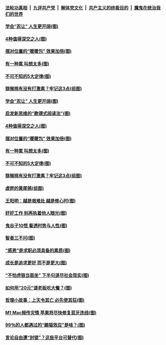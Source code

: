 

####  [法轮功真相](../../../../basic/blob/master/README.md?t=01190831) &nbsp;|&nbsp; [九评共产党](../../../../9ping.md/blob/master/README.md?t=01190831) &nbsp;|&nbsp; [解体党文化](../../../../jtdwh.md/blob/master/README.md?t=01190831)  &nbsp;|&nbsp; [共产主义的终极目的](../../../../gczydzjmd.md/blob/master/README.md?t=01190831) &nbsp;|&nbsp; [魔鬼在统治我们的世界](../../../../mgztzwmdsj.md/blob/master/README.md?t=01190831) 

#### [学会“忍让” 人生更开阔(图)](../pages/p8/959144.md?t=01190831) 

#### [4种值得深交之人(图)](../pages/p8/959360.md?t=01190831) 

#### [摆对位置的“暖暖包” 效果加倍(图)](../pages/p8/959416.md?t=01190831) 

#### [有一种累 叫想太多(图)](../pages/p8/959151.md?t=01190831) 

#### [不可不知的5大定律(图)](../pages/p8/959097.md?t=01190831) 

#### [猕猴桃有没有打激素？牢记这3点(组图)](../pages/p8/959133.md?t=01190831) 

#### [学会“忍让” 人生更开阔(图)](../pages/p8/959144.md?t=01190831) 

#### [启发新思维的“歌德式阅读法”(图)](../pages/p8/959110.md?t=01190831) 

#### [4种值得深交之人(图)](../pages/p8/959360.md?t=01190831) 

#### [摆对位置的“暖暖包” 效果加倍(图)](../pages/p8/959416.md?t=01190831) 

#### [有一种累 叫想太多(图)](../pages/p8/959151.md?t=01190831) 

#### [不可不知的5大定律(图)](../pages/p8/959097.md?t=01190831) 

#### [猕猴桃有没有打激素？牢记这3点(组图)](../pages/p8/959133.md?t=01190831) 

#### [虚胖的黄尾鸲(组图)](../pages/p8/959326.md?t=01190831) 

#### [王阳明：越是艰难处 越是修心时(图)](../pages/p8/958916.md?t=01190831) 

#### [好好工作 别再执着他人眼光(图)](../pages/p8/959314.md?t=01190831) 

#### [鬼谷子10悟 看透时势与人性(图)](../pages/p8/959235.md?t=01190831) 

#### [智者三不问(图)](../pages/p8/959094.md?t=01190831) 

#### [“感恩”是求职必须具备的素质(图)](../pages/p8/958907.md?t=01190831) 

#### [成长是追求更好 而不是更大(图)](../pages/p8/959216.md?t=01190831) 

#### [“不怕虎狼当面坐” 下半句道尽社会现实(图)](../pages/p8/959177.md?t=01190831) 

#### [如何用“20元”请老板吃大餐？(图)](../pages/p8/959096.md?t=01190831) 

#### [哲理小故事：上天令其亡 必先使其狂(图)](../pages/p8/958904.md?t=01190831) 

#### [M1 Mac频传灾情 苹果将尽快修复蓝牙连线(图)](../pages/p8/959107.md?t=01190831) 

#### [99％的人都遇过的“踢猫效应”是啥？(图)](../pages/p8/959084.md?t=01190831) 

#### [言论自由遭“封锁”？这些平台可替代(图)](../pages/p8/959024.md?t=01190831) 

